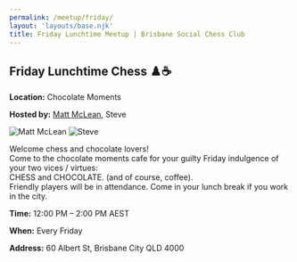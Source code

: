 ```yaml
---
permalink: /meetup/friday/
layout: 'layouts/base.njk'
title: Friday Lunchtime Meetup | Brisbane Social Chess Club
---
```


<section class="section">
	<h2>Friday Lunchtime Chess ♟️☕</h2>
	<p><strong>Location:</strong> Chocolate Moments</p>
	<p><strong>Hosted by:</strong> <a href="https://github.com/LuckyNotGood">Matt McLean</a>, Steve</p>
	<div class="bio">
		<img
			src="https://avatars.githubusercontent.com/u/172946035?v=4"
			alt="Matt McLean"
			class="bio-img"
		/>
		<img
			src="https://avatars.githubusercontent.com/u/873384?s=400&v=4"
			alt="Steve"
			class="bio-img"
		/>
	</div>
	<p>
		Welcome chess and chocolate lovers!<br/>
		Come to the chocolate moments cafe for your guilty Friday indulgence of your two vices / virtues:<br/>
		CHESS and CHOCOLATE. (and of course, coffee).<br/>
		Friendly players will be in attendance. Come in your lunch break if you work in the city.
	</p>
	<p><strong>Time:</strong> 12:00 PM – 2:00 PM AEST</p>
	<p><strong>When:</strong> Every Friday</p>
	<p><strong>Address:</strong> 60 Albert St, Brisbane City QLD 4000</p>
	<div class="map">
		<!-- TODO -->
		<!-- <iframe
			src=""
			width="100%"
			height="250"
			style="border: 0; border-radius: 10px"
			allowfullscreen=""
			loading="lazy"
		></iframe> -->
	</div>
</section>
